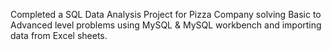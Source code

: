 Completed a SQL Data Analysis Project for Pizza Company solving Basic to Advanced level problems using MySQL & MySQL workbench and importing data from Excel sheets.

